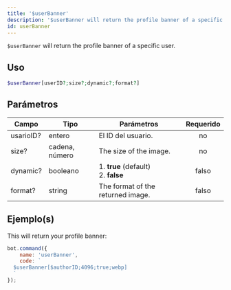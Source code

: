 ```yaml
---
title: '$userBanner'
description: '$userBanner will return the profile banner of a specific user.'
id: userBanner
---
```


`$userBanner` will return the profile banner of a specific user.

## Uso

```php
$userBanner[userID?;size?;dynamic?;format?]
```

## Parámetros

| Campo     | Tipo           | Parámetros                                      | Requerido |
| --------- | -------------- | ----------------------------------------------- |:---------:|
| usarioID? | entero         | El ID del usuario.                              |    no     |
| size?     | cadena, número | The size of the image.                          |    no     |
| dynamic?  | booleano       | 1. **true** (default) <br /> 2. **false** |   falso   |
| format?   | string         | The format of the returned image.               |   falso   |

## Ejemplo(s)

This will return your profile banner:

```javascript
bot.command({
    name: 'userBanner',
    code: `
  $userBanner[$authorID;4096;true;webp]
  `
});
```
